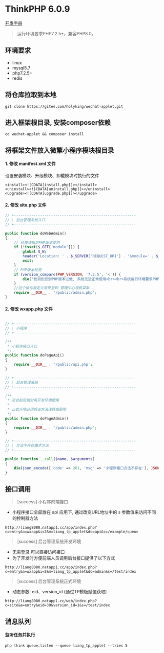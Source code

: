 ThinkPHP 6.0.9
===============

[开发手册](https://www.kancloud.cn/monday/w7cc/content)

> 运行环境要求PHP7.2.5+，兼容PHP8.0。

## 环境要求

+ linux
+ mysql5.7
+ php7.2.5+
+ redis

## 将仓库拉取到本地

~~~dos
git clone https://gitee.com/holyking/wechat-applet.git
~~~

## 进入框架根目录, 安装composer依赖

~~~dos
cd wechat-applet && composer install
~~~

## 将框架文件放入微擎小程序模块根目录

#### 1. 修改 manifest.xml 文件

设置安装模块、升级模块、卸载模块时执行的文件

~~~
<install><![CDATA[install.php]]></install>
<uninstall><![CDATA[uninstall.php]]></uninstall>
<upgrade><![CDATA[upgrade.php]]></upgrade>
~~~

#### 2. 修改 site.php 文件

~~~php
// +--------------------------------------------------------
// | 后台管理系统入口
// +--------------------------------------------------------

public function doWebAdmin()
{
    // 给模块指定PHP版本使用
    if (!isset($_GET['module'])) {
        global $_W;
        header('Location: ' . $_SERVER['REQUEST_URI'] . '&module=' . $_W['current_module']['name']);
        exit;
    }
    // PHP版本检测
    if (version_compare(PHP_VERSION, '7.2.5', '<')) {
        die('检测到您到PHP版本过低, 系统无法正常使用<br><br>系统运行环境要求PHP版本不能低于 7.2.5, 当前PHP版本:' . PHP_VERSION);
    }
    //这个操作被定义用来呈现 管理中心导航菜单
    require __DIR__ . '/public/admin.php';
}
~~~

#### 2. 修改 wxapp.php 文件

~~~php

// +--------------------------------------------------------
// | 小程序
// +--------------------------------------------------------

/**
 * 小程序接口入口
 */
public function doPageApi()
{
    require __DIR__ . '/public/api.php';
}

// +--------------------------------------------------------
// | 后台管理系统
// +--------------------------------------------------------

/**
 * 后台前后端分离开发环境使用
 * 
 * 正式环境必须将该方法注释或删除
 */
public function doPageAdmin()
{
    require __DIR__ . '/public/admin.php';
}

// +--------------------------------------------------------
// | 方法不存在魔术方法
// +--------------------------------------------------------

public function __call($name, $arguments)
{
    die(json_encode(['code' => 201, 'msg' => '小程序接口方法不存在'], JSON_UNESCAPED_UNICODE));
}
~~~

## 接口调用

>[success] 小程序前端接口

+ 小程序接口全部放在 api 应用下, 通过改变URL地址中的 s 参数值来访问不同的控制器方法

~~~
http://liang8080.natapp1.cc/app/index.php?c=entry&a=wxapp&i=2&m=liang_tp_applet&do=api&s=/example/queue
~~~

>[success] 后台管理系统开发环境

+ 无需登录,可以直接访问接口
+ 为了开发时方便前端人员调用后台接口提供了以下方式

~~~
http://liang8080.natapp1.cc/app/index.php?c=entry&a=wxapp&i=2&m=liang_tp_applet&do=admin&s=/test/index
~~~

>[success] 后台管理系统正式环境

+ 动态参数: eid、version_id (通过TP模板赋值获取)

~~~
http://liang8080.natapp1.cc/web/index.php?c=site&a=entry&eid=39&version_id=1&s=/test/index
~~~

## 消息队列

#### 监听任务并执行

~~~
php think queue:listen --queue liang_tp_applet --tries 5
~~~